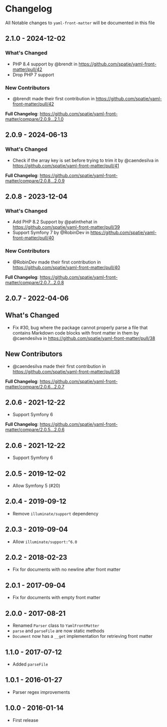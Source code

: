 # Changelog

All Notable changes to `yaml-front-matter` will be documented in this file

## 2.1.0 - 2024-12-02

### What's Changed

* PHP 8.4 support by @brendt in https://github.com/spatie/yaml-front-matter/pull/42
* Drop PHP 7 support

### New Contributors

* @brendt made their first contribution in https://github.com/spatie/yaml-front-matter/pull/42

**Full Changelog**: https://github.com/spatie/yaml-front-matter/compare/2.0.9...2.1.0

## 2.0.9 - 2024-06-13

### What's Changed

* Check if the array key is set before trying to trim it by @caendesilva in https://github.com/spatie/yaml-front-matter/pull/41

**Full Changelog**: https://github.com/spatie/yaml-front-matter/compare/2.0.8...2.0.9

## 2.0.8 - 2023-12-04

### What's Changed

* Add PHP 8.2 Support by @patinthehat in https://github.com/spatie/yaml-front-matter/pull/39
* Support Symfony 7 by @RobinDev in https://github.com/spatie/yaml-front-matter/pull/40

### New Contributors

* @RobinDev made their first contribution in https://github.com/spatie/yaml-front-matter/pull/40

**Full Changelog**: https://github.com/spatie/yaml-front-matter/compare/2.0.7...2.0.8

## 2.0.7 - 2022-04-06

## What's Changed

- Fix #30, bug where the package cannot properly parse a file that contains Markdown code blocks with front matter in them by @caendesilva in https://github.com/spatie/yaml-front-matter/pull/38

## New Contributors

- @caendesilva made their first contribution in https://github.com/spatie/yaml-front-matter/pull/38

**Full Changelog**: https://github.com/spatie/yaml-front-matter/compare/2.0.6...2.0.7

## 2.0.6 - 2021-12-22

- Support Symfony 6

**Full Changelog**: https://github.com/spatie/yaml-front-matter/compare/2.0.5...2.0.6

## 2.0.6 - 2021-12-22

- Support Symfony 6

## 2.0.5 - 2019-12-02

- Allow Symfony 5 (#20)

## 2.0.4 - 2019-09-12

- Remove `illuminate/support` dependency

## 2.0.3 - 2019-09-04

- Allow `illuminate/support:^6.0`

## 2.0.2 - 2018-02-23

- Fix for documents with no newline after front matter

## 2.0.1 - 2017-09-04

- Fix for documents with empty front matter

## 2.0.0 - 2017-08-21

- Renamed `Parser` class to `YamlFrontMatter`
- `parse` and `parseFile` are now static methods
- `Document` now has a `__get` implementation for retrieving front matter

## 1.1.0 - 2017-07-12

- Added `parseFile`

## 1.0.1 - 2016-01-27

- Parser regex improvements

## 1.0.0 - 2016-01-14

- First release
